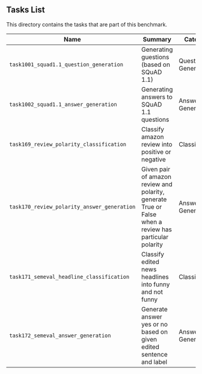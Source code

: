 ## Tasks List 

This directory contains the tasks that are part of this benchmark. 


Name | Summary | Category
---- | ----------- | --------
`task1001_squad1.1_question_generation` | Generating guestions (based on SQuAD 1.1) | Question Generation  
`task1002_squad1.1_answer_generation` | Generating answers to SQuAD 1.1 questions | Answer Generation
`task169_review_polarity_classification` | Classify amazon review into positive or negative | Classification
`task170_review_polarity_answer_generation` | Given pair of amazon review and polarity, generate True or False when a review has particular polarity | Answer Generation
`task171_semeval_headline_classification` | Classify edited news headlines into funny and not funny | Classification
`task172_semeval_answer_generation` | Generate answer yes or no based on given edited sentence and label | Answer Generation
